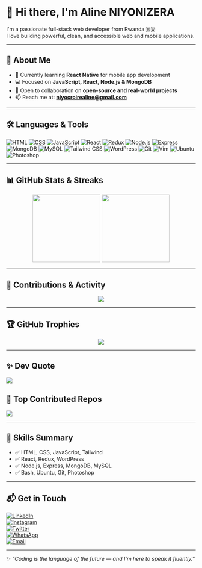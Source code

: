 # 👋 Hi there, I'm Aline NIYONIZERA

I'm a passionate full-stack web developer from Rwanda 🇷🇼  
I love building powerful, clean, and accessible web and mobile applications.

---

## 🚀 About Me

- 🌱 Currently learning **React Native** for mobile app development  
- 💻 Focused on **JavaScript, React, Node.js & MongoDB**  
- 🤝 Open to collaboration on **open-source and real-world projects**  
- 📫 Reach me at: **niyocroirealine@gmail.com**

---

## 🛠️ Languages & Tools

![HTML](https://img.shields.io/badge/HTML5-E34F26?style=for-the-badge&logo=html5&logoColor=white)
![CSS](https://img.shields.io/badge/CSS3-1572B6?style=for-the-badge&logo=css3&logoColor=white)
![JavaScript](https://img.shields.io/badge/JavaScript-F7DF1E?style=for-the-badge&logo=javascript&logoColor=black)
![React](https://img.shields.io/badge/React-20232A?style=for-the-badge&logo=react&logoColor=61DAFB)
![Redux](https://img.shields.io/badge/Redux-593D88?style=for-the-badge&logo=redux&logoColor=white)
![Node.js](https://img.shields.io/badge/Node.js-339933?style=for-the-badge&logo=node.js&logoColor=white)
![Express](https://img.shields.io/badge/Express.js-404D59?style=for-the-badge)
![MongoDB](https://img.shields.io/badge/MongoDB-4EA94B?style=for-the-badge&logo=mongodb&logoColor=white)
![MySQL](https://img.shields.io/badge/MySQL-4479A1?style=for-the-badge&logo=mysql&logoColor=white)
![Tailwind CSS](https://img.shields.io/badge/Tailwind_CSS-38B2AC?style=for-the-badge&logo=tailwind-css&logoColor=white)
![WordPress](https://img.shields.io/badge/WordPress-21759B?style=for-the-badge&logo=wordpress&logoColor=white)
![Git](https://img.shields.io/badge/Git-F05032?style=for-the-badge&logo=git&logoColor=white)
![Vim](https://img.shields.io/badge/Vim-11AB00?style=for-the-badge&logo=vim&logoColor=white)
![Ubuntu](https://img.shields.io/badge/Ubuntu-E95420?style=for-the-badge&logo=ubuntu&logoColor=white)
![Photoshop](https://img.shields.io/badge/Photoshop-31A8FF?style=for-the-badge&logo=adobephotoshop&logoColor=white)

---

## 📊 GitHub Stats & Streaks

<div align="center">

  <img src="https://github-readme-stats.vercel.app/api?username=Aline-CROIRE&show_icons=true&count_private=true&hide_border=false&theme=react" height="180px" />
  <img src="https://github-readme-streak-stats.herokuapp.com?user=Aline-CROIRE&theme=react&hide_border=false" height="180px" />

</div>

---

## 🌱 Contributions & Activity

<div align="center">
 <img src="https://github-readme-activity-graph.vercel.app/graph?username=Aline-CROIRE&theme=react-dark&custom_title=Aline's%20GitHub%20Activity%20Graph&hide_border=false" />
</div>

---

## 🏆 GitHub Trophies

<div align="center">
  <img src="https://github-profile-trophy.vercel.app/?username=Aline-CROIRE&theme=radical&no-frame=false&no-bg=false&margin-w=4" />
</div>

---

## ✨ Dev Quote
![](https://quotes-github-readme.vercel.app/api?type=horizontal&theme=radical)

## 📌 Top Contributed Repos
![](https://github-contributor-stats.vercel.app/api?username=Aline-CROIRE&limit=10&theme=dark&combine_all_yearly_contributions=true)

---

## 📝 Skills Summary

- ✅ HTML, CSS, JavaScript, Tailwind  
- ✅ React, Redux, WordPress  
- ✅ Node.js, Express, MongoDB, MySQL  
- ✅ Bash, Ubuntu, Git, Photoshop  

---

## 📬 Get in Touch

[![LinkedIn](https://img.shields.io/badge/LinkedIn-Connect-blue?style=flat-square&logo=linkedin)](https://www.linkedin.com/in/niyonizera-aline-105884291/)  
[![Instagram](https://img.shields.io/badge/Instagram-Follow-orange?style=flat-square&logo=instagram)](https://www.instagram.com/croire_aline/)  
[![Twitter](https://img.shields.io/twitter/follow/AlineNiyon99024?style=social)](https://twitter.com/AlineNiyon99024)  
[![WhatsApp](https://img.shields.io/badge/WhatsApp-Chat-brightgreen?style=flat-square&logo=whatsapp)](https://wa.me/250790635120)  
[![Email](https://img.shields.io/badge/Email-Send%20me%20an%20email-red?style=flat-square&logo=gmail)](mailto:niyocroirealine@gmail.com)

---

✨ _“Coding is the language of the future — and I'm here to speak it fluently.”_
